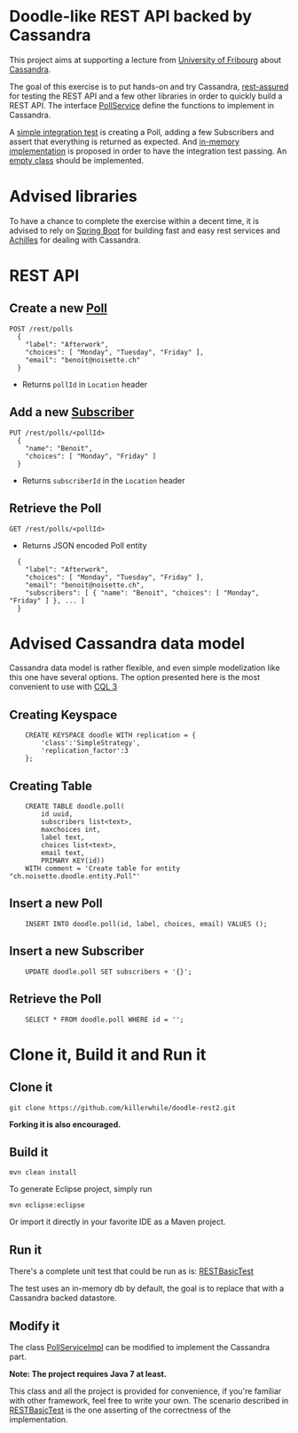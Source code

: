 Doodle-like REST API backed by Cassandra
===========

This project aims at supporting a lecture from [University of Fribourg](http://www.unifr.ch) about [Cassandra](http://cassandra.apache.org).

The goal of this exercise is to put hands-on and try Cassandra, [rest-assured](https://code.google.com/p/rest-assured/) for testing the REST API and a few other libraries in order to quickly build a REST API.
The interface [PollService](src/main/java/ch/noisette/doodle/service/PollService.java) define the functions to implement in Cassandra.

A [simple integration test](src/test/java/ch/noisette/doodle/test/RESTBasicTest.java) is creating a Poll, adding a few Subscribers and assert that everything is returned as expected.
And [in-memory implementation](src/main/java/ch/noisette/doodle/service/impl/InMemoryPollService.java) is proposed in order to have the integration test passing. An [empty class](src/main/java/ch/noisette/doodle/service/impl/PollService.java) should be implemented.

# Advised libraries

To have a chance to complete the exercise within a decent time, it is advised to rely on [Spring Boot](http://projects.spring.io/spring-boot/) for building fast and easy rest services and [Achilles](https://github.com/doanduyhai/Achilles) for dealing with Cassandra.

# REST API

## Create a new [Poll](src/main/java/ch/noisette/doodle/entity/Poll.java)

```
POST /rest/polls
  {
    "label": "Afterwork",
    "choices": [ "Monday", "Tuesday", "Friday" ],
    "email": "benoit@noisette.ch"
  }
```

* Returns `pollId` in `Location` header

## Add a new [Subscriber](src/main/java/ch/noisette/doodle/entity/Subscriber.java)

```
PUT /rest/polls/<pollId>
  {
    "name": "Benoit", 
    "choices": [ "Monday", "Friday" ]
  }
```

* Returns `subscriberId` in the `Location` header

## Retrieve the Poll

```
GET /rest/polls/<pollId>
```

* Returns JSON encoded Poll entity

```
  {
    "label": "Afterwork",
    "choices": [ "Monday", "Tuesday", "Friday" ],
    "email": "benoit@noisette.ch",
    "subscribers": [ { "name": "Benoit", "choices": [ "Monday", "Friday" ] }, ... ]
  }
```

# Advised Cassandra data model

Cassandra data model is rather flexible, and even simple modelization like this one have several options. 
The option presented here is the most convenient to use with [CQL 3](https://cassandra.apache.org/doc/cql3/CQL.html)

## Creating Keyspace

```
    CREATE KEYSPACE doodle WITH replication = {
        'class':'SimpleStrategy',
        'replication_factor':3
    };
```
 
## Creating Table

```
	CREATE TABLE doodle.poll(
		id uuid,
		subscribers list<text>,
		maxchoices int,
		label text,
		choices list<text>,
		email text,
		PRIMARY KEY(id))
	WITH comment = 'Create table for entity "ch.noisette.doodle.entity.Poll"'
```

## Insert a new Poll

```
	INSERT INTO doodle.poll(id, label, choices, email) VALUES ();
```

## Insert a new Subscriber

```
	UPDATE doodle.poll SET subscribers + '{}';
```

## Retrieve the Poll

```
	SELECT * FROM doodle.poll WHERE id = '';
```

# Clone it, Build it and Run it

## Clone it

```
git clone https://github.com/killerwhile/doodle-rest2.git
```

**Forking it is also encouraged.**

## Build it

```
mvn clean install
```

To generate Eclipse project, simply run

```
mvn eclipse:eclipse
```

Or import it directly in your favorite IDE as a Maven project.

## Run it

There's a complete unit test that could be run as is: [RESTBasicTest](src/test/java/ch/noisette/doodle/rest/RESTBasicTest.java)

The test uses an in-memory db by default, the goal is to replace that with a Cassandra backed datastore.

## Modify it

The class [PollServiceImpl](src/main/java/ch/noisette/doodle/service/impl/PollServiceImpl.java) can be modified to implement the Cassandra part.

**Note: The project requires Java 7 at least.**

This class and all the project is provided for convenience, if you're familiar with other framework, feel free to write your own. The scenario described in [RESTBasicTest](src/test/java/ch/noisette/doodle/rest/RESTBasicTest.java) is the one asserting of the correctness of the implementation.

